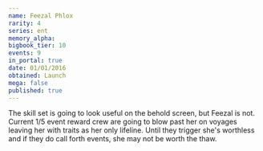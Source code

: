 ```yaml
---
name: Feezal Phlox
rarity: 4
series: ent
memory_alpha:
bigbook_tier: 10
events: 9
in_portal: true
date: 01/01/2016
obtained: Launch
mega: false
published: true
---
```


The skill set is going to look useful on the behold screen, but Feezal is not. Current 1/5 event reward crew are going to blow past her on voyages leaving her with traits as her only lifeline. Until they trigger she's worthless and if they do call forth events, she may not be worth the thaw.
